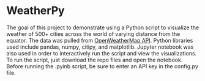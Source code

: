 # WeatherPy

The goal of this project to demonstrate using a Python script to visualize the weather of 500+ cities across the world of varying distance from the equator. The data was pulled from [OpenWeatherMap API](https://openweathermap.org/api). Python libraries used include pandas, numpy, citipy, and matplotlib. Jupyter notebook was also used in order to interactively run the script and view the visualizations. To run the script, just download the repo files and open the notebook. Before running the .pyinb script, be sure to enter an API key in the config.py file.
